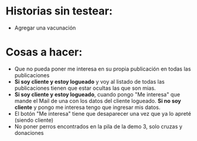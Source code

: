 # Historias sin testear:

-   Agregar una vacunación

# Cosas a hacer:

-   Que no pueda poner me interesa en su propia publicación en todas las publicaciones
-   **Si soy cliente y estoy logueado** y voy al listado de todas las publicaciones tienen que estar ocultas las que son mias.
-   **Si soy cliente y estoy logueado**, cuando pongo "Me interesa" que mande el Mail de una con los datos del cliente logueado. **Si no soy cliente** y pongo me interesa tengo que ingresar mis datos.
-   El botón "Me interesa" tiene que desaparecer una vez que ya lo apreté (siendo cliente)
-   No poner perros encontrados en la pila de la demo 3, solo cruzas y donaciones
